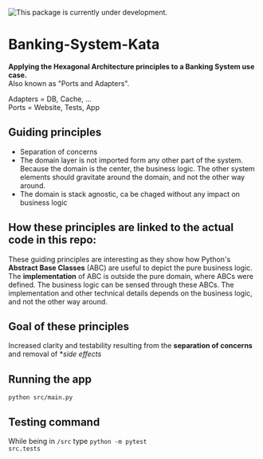 ![This package is currently under development.](https://img.shields.io/badge/under-development-orange.svg)


# Banking-System-Kata
<b>Applying the Hexagonal Architecture principles to a Banking System use case.</b><br>
Also known as "Ports and Adapters".

Adapters = DB, Cache, ... <br>
Ports = Website, Tests, App



## Guiding principles

<ul>
<li> Separation of concerns 
<li> The domain layer is not imported form any other part of the system. Because the domain is the center, the business logic. The other system elements should gravitate around the domain, and not the other way around.
<li> The domain is stack agnostic, ca be chaged without any impact on business logic
</ul>

## How these principles are linked to the actual code in this repo: 
These guiding principles are interesting as they show how Python's <b>Abstract Base Classes</b> (ABC) are useful to depict the pure business logic.
The **implementation** of ABC is outside the pure domain, where ABCs were defined. The business logic can be sensed through these ABCs.
The implementation and other technical details depends on the business logic, and not the other way around.

## Goal of these principles

Increased clarity and testability resulting from the **separation of concerns** and removal of **side effects*

 ## Running the app
 <code>python src/main.py</code>

 ## Testing command
 While being in <code>/src</code> type <code>python -m pytest src.tests</code>
